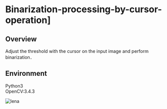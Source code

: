 # Binarization-processing-by-cursor-operation]

Overview
-
Adjust the threshold with the cursor on the input image and perform binarization．

Environment
-
Python3<br>
OpenCV:3.4.3

![lena](https://user-images.githubusercontent.com/43288669/61525051-a2fc6180-aa52-11e9-85ec-c6c1a9c91f7e.png)
